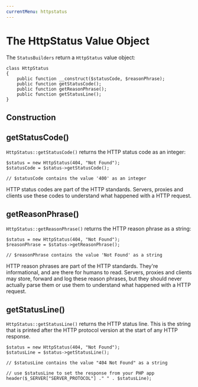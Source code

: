 ```yaml
---
currentMenu: httpstatus
---
```


# The HttpStatus Value Object

The `StatusBuilders` return a `HttpStatus` value object:

    class HttpStatus
    {
        public function __construct($statusCode, $reasonPhrase);
        public function getStatusCode();
        public function getReasonPhrase();
        public function getStatusLine();
    }

## Construction

## getStatusCode()

`HttpStatus::getStatusCode()` returns the HTTP status code as an integer:

    $status = new HttpStatus(404, "Not Found");
    $statusCode = $status->getStatusCode();

    // $statusCode contains the value '400' as an integer

HTTP status codes are part of the HTTP standards. Servers, proxies and clients use these codes to understand what happened with a HTTP request.

## getReasonPhrase()

`HttpStatus::getReasonPhrase()` returns the HTTP reason phrase as a string:

    $status = new HttpStatus(404, "Not Found");
    $reasonPhrase = $status->getReasonPhrase();

    // $reasonPhrase contains the value 'Not Found' as a string

HTTP reason phrases are part of the HTTP standards. They're informational, and are there for humans to read. Servers, proxies and clients may store, forward and log these reason phrases, but they should never actually parse them or use them to understand what happened with a HTTP request.

## getStatusLine()

`HttpStatus::getStatusLine()` returns the HTTP status line. This is the string that is printed after the HTTP protocol version at the start of any HTTP response.

    $status = new HttpStatus(404, "Not Found");
    $statusLine = $status->getStatusLine();

    // $statusLine contains the value "404 Not Found" as a string

    // use $statusLine to set the response from your PHP app
    header($_SERVER["SERVER_PROTOCOL"] ." " . $statusLine);
